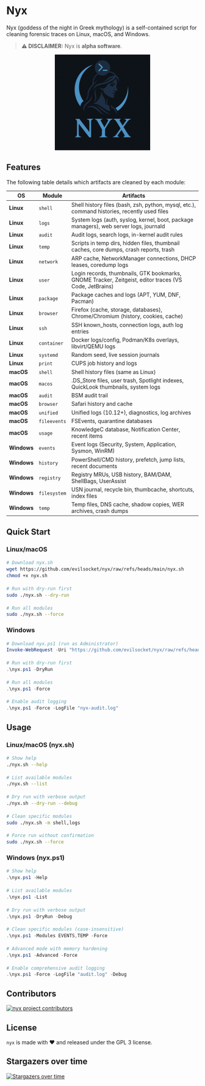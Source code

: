 # Nyx

Nyx (goddess of the night in Greek mythology) is a self-contained script for cleaning forensic traces on Linux, macOS, and Windows.

> **⚠️ DISCLAIMER:** Nyx is **alpha software**.

<p align="center">
  <img alt="Nyx" src="https://raw.githubusercontent.com/evilsocket/nyx/main/logo.png" height="250" />
</p>

## Features

The following table details which artifacts are cleaned by each module:

| OS | Module | Artifacts |
|---|---|---|
| **Linux** | `shell` | Shell history files (bash, zsh, python, mysql, etc.), command histories, recently used files |
| **Linux** | `logs` | System logs (auth, syslog, kernel, boot, package managers), web server logs, journald |
| **Linux** | `audit` | Audit logs, search logs, in-kernel audit rules |
| **Linux** | `temp` | Scripts in temp dirs, hidden files, thumbnail caches, core dumps, crash reports, trash |
| **Linux** | `network` | ARP cache, NetworkManager connections, DHCP leases, coredump logs |
| **Linux** | `user` | Login records, thumbnails, GTK bookmarks, GNOME Tracker, Zeitgeist, editor traces (VS Code, JetBrains) |
| **Linux** | `package` | Package caches and logs (APT, YUM, DNF, Pacman) |
| **Linux** | `browser` | Firefox (cache, storage, databases), Chrome/Chromium (history, cookies, cache) |
| **Linux** | `ssh` | SSH known_hosts, connection logs, auth log entries |
| **Linux** | `container` | Docker logs/config, Podman/K8s overlays, libvirt/QEMU logs |
| **Linux** | `systemd` | Random seed, live session journals |
| **Linux** | `print` | CUPS job history and logs |
| **macOS** | `shell` | Shell history files (same as Linux) |
| **macOS** | `macos` | .DS_Store files, user trash, Spotlight indexes, QuickLook thumbnails, system logs |
| **macOS** | `audit` | BSM audit trail |
| **macOS** | `browser` | Safari history and cache |
| **macOS** | `unified` | Unified logs (10.12+), diagnostics, log archives |
| **macOS** | `fileevents` | FSEvents, quarantine databases |
| **macOS** | `usage` | KnowledgeC database, Notification Center, recent items |
| **Windows** | `events` | Event logs (Security, System, Application, Sysmon, WinRM) |
| **Windows** | `history` | PowerShell/CMD history, prefetch, jump lists, recent documents |
| **Windows** | `registry` | Registry MRUs, USB history, BAM/DAM, ShellBags, UserAssist |
| **Windows** | `filesystem` | USN journal, recycle bin, thumbcache, shortcuts, index files |
| **Windows** | `temp` | Temp files, DNS cache, shadow copies, WER archives, crash dumps |

## Quick Start

### Linux/macOS

```bash
# Download nyx.sh
wget https://github.com/evilsocket/nyx/raw/refs/heads/main/nyx.sh
chmod +x nyx.sh

# Run with dry-run first
sudo ./nyx.sh --dry-run

# Run all modules
sudo ./nyx.sh --force
```

### Windows

```powershell
# Download nyx.ps1 (run as Administrator)
Invoke-WebRequest -Uri "https://github.com/evilsocket/nyx/raw/refs/heads/main/nyx.ps1" -OutFile "nyx.ps1"

# Run with dry-run first
.\nyx.ps1 -DryRun

# Run all modules
.\nyx.ps1 -Force

# Enable audit logging
.\nyx.ps1 -Force -LogFile "nyx-audit.log"
```

## Usage

### Linux/macOS (nyx.sh)

```bash
# Show help
./nyx.sh --help

# List available modules
./nyx.sh --list

# Dry run with verbose output
./nyx.sh --dry-run --debug

# Clean specific modules
sudo ./nyx.sh -m shell,logs

# Force run without confirmation
sudo ./nyx.sh --force
```

### Windows (nyx.ps1)

```powershell
# Show help
.\nyx.ps1 -Help

# List available modules
.\nyx.ps1 -List

# Dry run with verbose output
.\nyx.ps1 -DryRun -Debug

# Clean specific modules (case-insensitive)
.\nyx.ps1 -Modules EVENTS,TEMP -Force

# Advanced mode with memory hardening
.\nyx.ps1 -Advanced -Force

# Enable comprehensive audit logging
.\nyx.ps1 -Force -LogFile "audit.log" -Debug
```

## Contributors

<a href="https://github.com/evilsocket/nyx/graphs/contributors">
  <img src="https://contrib.rocks/image?repo=evilsocket/nyx" alt="nyx project contributors" />
</a>

## License

`nyx` is made with ♥ and released under the GPL 3 license.

## Stargazers over time

[![Stargazers over time](https://starchart.cc/evilsocket/nyx.svg)](https://starchart.cc/evilsocket/nyx)
